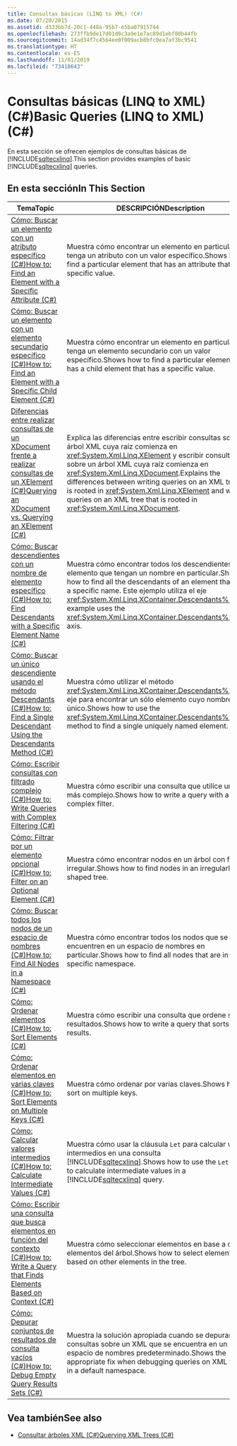 ```yaml
---
title: Consultas básicas (LINQ to XML) (C#)
ms.date: 07/20/2015
ms.assetid: d333bb7d-20c1-448a-95b7-e5ba07915744
ms.openlocfilehash: 273ffb9de17d01d0c3a9e1e7ac89d1ebf80b44fb
ms.sourcegitcommit: 14ad34f7c4564ee0f009acb8bfc0ea7af3bc9541
ms.translationtype: HT
ms.contentlocale: es-ES
ms.lasthandoff: 11/01/2019
ms.locfileid: "73418643"
---
```

# <a name="basic-queries-linq-to-xml-c"></a><span data-ttu-id="7a06d-102">Consultas básicas (LINQ to XML) (C#)</span><span class="sxs-lookup"><span data-stu-id="7a06d-102">Basic Queries (LINQ to XML) (C#)</span></span>
<span data-ttu-id="7a06d-103">En esta sección se ofrecen ejemplos de consultas básicas de [!INCLUDE[sqltecxlinq](~/includes/sqltecxlinq-md.md)].</span><span class="sxs-lookup"><span data-stu-id="7a06d-103">This section provides examples of basic [!INCLUDE[sqltecxlinq](~/includes/sqltecxlinq-md.md)] queries.</span></span>  
  
## <a name="in-this-section"></a><span data-ttu-id="7a06d-104">En esta sección</span><span class="sxs-lookup"><span data-stu-id="7a06d-104">In This Section</span></span>  
  
|<span data-ttu-id="7a06d-105">Tema</span><span class="sxs-lookup"><span data-stu-id="7a06d-105">Topic</span></span>|<span data-ttu-id="7a06d-106">DESCRIPCIÓN</span><span class="sxs-lookup"><span data-stu-id="7a06d-106">Description</span></span>|  
|-----------|-----------------|  
|[<span data-ttu-id="7a06d-107">Cómo: Buscar un elemento con un atributo específico (C#)</span><span class="sxs-lookup"><span data-stu-id="7a06d-107">How to: Find an Element with a Specific Attribute (C#)</span></span>](./how-to-find-an-element-with-a-specific-attribute.md)|<span data-ttu-id="7a06d-108">Muestra cómo encontrar un elemento en particular que tenga un atributo con un valor específico.</span><span class="sxs-lookup"><span data-stu-id="7a06d-108">Shows how to find a particular element that has an attribute that has a specific value.</span></span>|  
|[<span data-ttu-id="7a06d-109">Cómo: Buscar un elemento con un elemento secundario específico (C#)</span><span class="sxs-lookup"><span data-stu-id="7a06d-109">How to: Find an Element with a Specific Child Element (C#)</span></span>](./how-to-find-an-element-with-a-specific-child-element.md)|<span data-ttu-id="7a06d-110">Muestra cómo encontrar un elemento en particular que tenga un elemento secundario con un valor específico.</span><span class="sxs-lookup"><span data-stu-id="7a06d-110">Shows how to find a particular element that has a child element that has a specific value.</span></span>|  
|[<span data-ttu-id="7a06d-111">Diferencias entre realizar consultas de un XDocument frente a realizar consultas de un XElement (C#)</span><span class="sxs-lookup"><span data-stu-id="7a06d-111">Querying an XDocument vs. Querying an XElement (C#)</span></span>](./querying-an-xdocument-vs-querying-an-xelement.md)|<span data-ttu-id="7a06d-112">Explica las diferencias entre escribir consultas sobre un árbol XML cuya raíz comienza en <xref:System.Xml.Linq.XElement> y escribir consultas sobre un árbol XML cuya raíz comienza en <xref:System.Xml.Linq.XDocument>.</span><span class="sxs-lookup"><span data-stu-id="7a06d-112">Explains the differences between writing queries on an XML tree that is rooted in <xref:System.Xml.Linq.XElement> and writing queries on an XML tree that is rooted in <xref:System.Xml.Linq.XDocument>.</span></span>|  
|[<span data-ttu-id="7a06d-113">Cómo: Buscar descendientes con un nombre de elemento específico (C#)</span><span class="sxs-lookup"><span data-stu-id="7a06d-113">How to: Find Descendants with a Specific Element Name (C#)</span></span>](./how-to-find-descendants-with-a-specific-element-name.md)|<span data-ttu-id="7a06d-114">Muestra cómo encontrar todos los descendientes de un elemento que tengan un nombre en particular.</span><span class="sxs-lookup"><span data-stu-id="7a06d-114">Shows how to find all the descendants of an element that have a specific name.</span></span> <span data-ttu-id="7a06d-115">Este ejemplo utiliza el eje <xref:System.Xml.Linq.XContainer.Descendants%2A>.</span><span class="sxs-lookup"><span data-stu-id="7a06d-115">This example uses the <xref:System.Xml.Linq.XContainer.Descendants%2A> axis.</span></span>|  
|[<span data-ttu-id="7a06d-116">Cómo: Buscar un único descendiente usando el método Descendants (C#)</span><span class="sxs-lookup"><span data-stu-id="7a06d-116">How to: Find a Single Descendant Using the Descendants Method (C#)</span></span>](./how-to-find-a-single-descendant-using-the-descendants-method.md)|<span data-ttu-id="7a06d-117">Muestra cómo utilizar el método <xref:System.Xml.Linq.XContainer.Descendants%2A> del eje para encontrar un sólo elemento cuyo nombre es único.</span><span class="sxs-lookup"><span data-stu-id="7a06d-117">Shows how to use the <xref:System.Xml.Linq.XContainer.Descendants%2A> axis method to find a single uniquely named element.</span></span>|  
|[<span data-ttu-id="7a06d-118">Cómo: Escribir consultas con filtrado complejo (C#)</span><span class="sxs-lookup"><span data-stu-id="7a06d-118">How to: Write Queries with Complex Filtering (C#)</span></span>](./how-to-write-queries-with-complex-filtering.md)|<span data-ttu-id="7a06d-119">Muestra cómo escribir una consulta que utilice un filtro más complejo.</span><span class="sxs-lookup"><span data-stu-id="7a06d-119">Shows how to write a query with a more complex filter.</span></span>|  
|[<span data-ttu-id="7a06d-120">Cómo: Filtrar por un elemento opcional (C#)</span><span class="sxs-lookup"><span data-stu-id="7a06d-120">How to: Filter on an Optional Element (C#)</span></span>](./how-to-filter-on-an-optional-element.md)|<span data-ttu-id="7a06d-121">Muestra cómo encontrar nodos en un árbol con forma irregular.</span><span class="sxs-lookup"><span data-stu-id="7a06d-121">Shows how to find nodes in an irregularly shaped tree.</span></span>|  
|[<span data-ttu-id="7a06d-122">Cómo: Buscar todos los nodos de un espacio de nombres (C#)</span><span class="sxs-lookup"><span data-stu-id="7a06d-122">How to: Find All Nodes in a Namespace (C#)</span></span>](./how-to-find-all-nodes-in-a-namespace.md)|<span data-ttu-id="7a06d-123">Muestra cómo encontrar todos los nodos que se encuentren en un espacio de nombres en particular.</span><span class="sxs-lookup"><span data-stu-id="7a06d-123">Shows how to find all nodes that are in a specific namespace.</span></span>|  
|[<span data-ttu-id="7a06d-124">Cómo: Ordenar elementos (C#)</span><span class="sxs-lookup"><span data-stu-id="7a06d-124">How to: Sort Elements (C#)</span></span>](./how-to-sort-elements.md)|<span data-ttu-id="7a06d-125">Muestra cómo escribir una consulta que ordene sus resultados.</span><span class="sxs-lookup"><span data-stu-id="7a06d-125">Shows how to write a query that sorts its results.</span></span>|  
|[<span data-ttu-id="7a06d-126">Cómo: Ordenar elementos en varias claves (C#)</span><span class="sxs-lookup"><span data-stu-id="7a06d-126">How to: Sort Elements on Multiple Keys (C#)</span></span>](./how-to-sort-elements-on-multiple-keys.md)|<span data-ttu-id="7a06d-127">Muestra cómo ordenar por varias claves.</span><span class="sxs-lookup"><span data-stu-id="7a06d-127">Shows how to sort on multiple keys.</span></span>|  
|[<span data-ttu-id="7a06d-128">Cómo: Calcular valores intermedios (C#)</span><span class="sxs-lookup"><span data-stu-id="7a06d-128">How to: Calculate Intermediate Values (C#)</span></span>](./how-to-calculate-intermediate-values.md)|<span data-ttu-id="7a06d-129">Muestra cómo usar la cláusula `Let` para calcular valores intermedios en una consulta [!INCLUDE[sqltecxlinq](~/includes/sqltecxlinq-md.md)].</span><span class="sxs-lookup"><span data-stu-id="7a06d-129">Shows how to use the `Let` clause to calculate intermediate values in a [!INCLUDE[sqltecxlinq](~/includes/sqltecxlinq-md.md)] query.</span></span>|  
|[<span data-ttu-id="7a06d-130">Cómo: Escribir una consulta que busca elementos en función del contexto (C#)</span><span class="sxs-lookup"><span data-stu-id="7a06d-130">How to: Write a Query that Finds Elements Based on Context (C#)</span></span>](./how-to-write-a-query-that-finds-elements-based-on-context.md)|<span data-ttu-id="7a06d-131">Muestra cómo seleccionar elementos en base a otros elementos del árbol.</span><span class="sxs-lookup"><span data-stu-id="7a06d-131">Shows how to select elements based on other elements in the tree.</span></span>|  
|[<span data-ttu-id="7a06d-132">Cómo: Depurar conjuntos de resultados de consulta vacíos (C#)</span><span class="sxs-lookup"><span data-stu-id="7a06d-132">How to: Debug Empty Query Results Sets (C#)</span></span>](./how-to-debug-empty-query-results-sets.md)|<span data-ttu-id="7a06d-133">Muestra la solución apropiada cuando se depuran consultas sobre un XML que se encuentra en un espacio de nombres predeterminado.</span><span class="sxs-lookup"><span data-stu-id="7a06d-133">Shows the appropriate fix when debugging queries on XML that is in a default namespace.</span></span>|  
  
## <a name="see-also"></a><span data-ttu-id="7a06d-134">Vea también</span><span class="sxs-lookup"><span data-stu-id="7a06d-134">See also</span></span>

- [<span data-ttu-id="7a06d-135">Consultar árboles XML (C#)</span><span class="sxs-lookup"><span data-stu-id="7a06d-135">Querying XML Trees (C#)</span></span>](how-to-find-an-element-with-a-specific-attribute.md)
